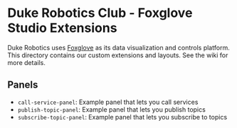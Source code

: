 # Duke Robotics Club - Foxglove Studio Extensions

Duke Robotics uses [Foxglove](https://foxglove.dev/studio) as its data visualization and controls platform.
This directory contains our custom extensions and layouts. See the wiki for more details.

## Panels
- `call-service-panel`: Example panel that lets you call services
- `publish-topic-panel`: Example panel that lets you publish topics
- `subscribe-topic-panel`: Example panel that lets you subscribe to topics